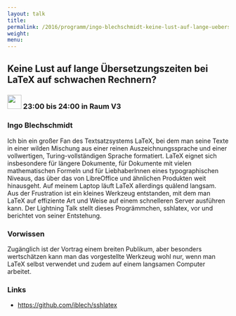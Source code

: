 ```yaml
---
layout: talk
title:
permalink: /2016/programm/ingo-blechschmidt-keine-lust-auf-lange-uebersetzungszeiten-bei-latex-auf-schwachen-rechnern/
weight:
menu:
---
```

## Keine Lust auf lange Übersetzungszeiten bei LaTeX auf schwachen Rechnern?

### <img height = "32" src="../../../images/lightning.svg"> 23:00 bis 24:00 in Raum V3

### Ingo Blechschmidt

Ich bin ein großer Fan des Textsatzsystems LaTeX, bei dem man seine Texte in einer wilden Mischung aus einer reinen Auszeichnungssprache und einer vollwertigen, Turing-vollständigen Sprache formatiert. LaTeX eignet sich insbesondere für längere Dokumente, für Dokumente mit vielen  mathematischen Formeln und für LiebhaberInnen eines typographischen Niveaus, das über das von LibreOffice und ähnlichen Produkten weit hinausgeht.  Auf meinem Laptop läuft LaTeX allerdings quälend langsam.  Aus der Frustration ist ein kleines Werkzeug entstanden, mit dem man LaTeX auf effiziente Art und Weise auf einem schnelleren Server ausführen kann. Der Lightning Talk stellt dieses Progrämmchen, sshlatex, vor und berichtet von seiner Entstehung.

### Vorwissen

Zugänglich ist der Vortrag einem breiten Publikum, aber besonders wertschätzen kann man das vorgestellte Werkzeug wohl nur, wenn man LaTeX selbst verwendet und zudem auf einem langsamen Computer arbeitet.

### Links

- <a href="https://github.com/iblech/sshlatex" target="_blank">https://github.com/iblech/sshlatex</a>
